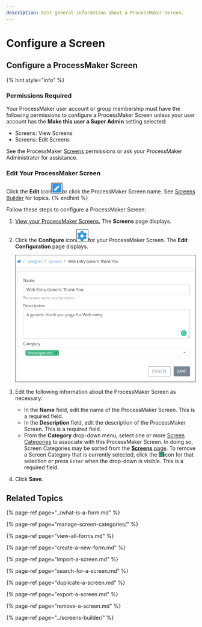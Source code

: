 ```yaml
---
description: Edit general information about a ProcessMaker Screen.
---
```


# Configure a Screen

## Configure a ProcessMaker Screen

{% hint style="info" %}
### Permissions Required

Your ProcessMaker user account or group membership must have the following permissions to configure a ProcessMaker Screen unless your user account has the **Make this user a Super Admin** setting selected:

* Screens: View Screens
* Screens: Edit Screens

See the ProcessMaker [Screens](../../../processmaker-administration/permission-descriptions-for-users-and-groups.md#screens) permissions or ask your ProcessMaker Administrator for assistance.

### Edit Your ProcessMaker Screen

Click the **Edit** icon![](../../../.gitbook/assets/open-modeler-edit-icon-processes-page-processes.png)or click the ProcessMaker Screen name. See [Screens Builder](../screens-builder/) for topics.
{% endhint %}

Follow these steps to configure a ProcessMaker Screen:

1. [View your ProcessMaker Screens.](view-all-forms.md) The **Screens** page displays.
2. Click the **Configure** icon![](../../../.gitbook/assets/configure-process-icon-processes-page-processes.png)for your ProcessMaker Screen. The **Edit Configuration** page displays.  

   ![](../../../.gitbook/assets/edit-screen-processes.png)

3. Edit the following information about the ProcessMaker Screen as necessary:
   * In the **Name** field, edit the name of the ProcessMaker Screen. This is a required field.
   * In the **Description** field, edit the description of the ProcessMaker Screen. This is a required field.
   * From the **Category** drop-down menu, select one or more [Screen Categories](manage-screen-categories/what-is-a-screen-category.md) to associate with this ProcessMaker Screen. In doing so, Screen Categories may be sorted from the [**Screens** page](view-all-forms.md#view-all-scripts). To remove a Screen Category that is currently selected, click the ![](../../../.gitbook/assets/remove-group-user-admin.png)icon for that selection or press `Enter` when the drop-down is visible. This is a required field.
4. Click **Save**.

## Related Topics

{% page-ref page="../what-is-a-form.md" %}

{% page-ref page="manage-screen-categories/" %}

{% page-ref page="view-all-forms.md" %}

{% page-ref page="create-a-new-form.md" %}

{% page-ref page="import-a-screen.md" %}

{% page-ref page="search-for-a-screen.md" %}

{% page-ref page="duplicate-a-screen.md" %}

{% page-ref page="export-a-screen.md" %}

{% page-ref page="remove-a-screen.md" %}

{% page-ref page="../screens-builder/" %}

